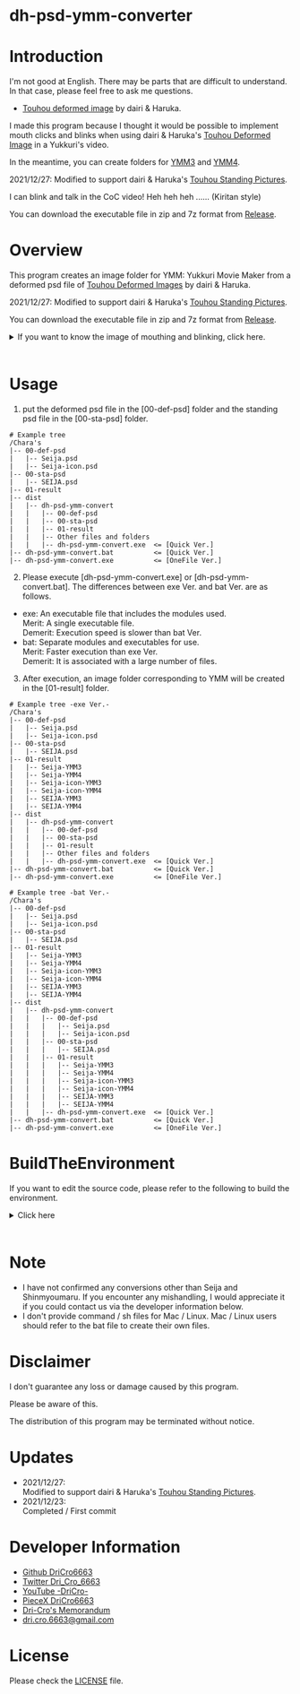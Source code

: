 dh-psd-ymm-converter
=====

# Introduction

I'm not good at English. There may be parts that are difficult to understand. In that case, please feel free to ask me questions.

* [Touhou deformed image](https://goo.gl/3G91VJ) by dairi & Haruka.

I made this program because I thought it would be possible to implement mouth clicks and blinks when using dairi & Haruka's [Touhou Deformed Image](https://goo.gl/3G91VJ) in a Yukkuri's video.

In the meantime, you can create folders for [YMM3](https://manjubox.net/ymm3/) and [YMM4](https://manjubox.net/ymm4/).

2021/12/27: Modified to support dairi & Haruka's [Touhou Standing Pictures](https://seiga.nicovideo.jp/seiga/im3189645).

I can blink and talk in the CoC video!
Heh heh heh ...... (Kiritan style)

You can download the executable file in zip and 7z format from [Release](https://github.com/DriCro6663/dh-psd-ymm-converter/releases).

# Overview
This program creates an image folder for YMM: Yukkuri Movie Maker from a deformed psd file of [Touhou Deformed Images](https://goo.gl/3G91VJ) by dairi & Haruka.

2021/12/27: Modified to support dairi & Haruka's [Touhou Standing Pictures](https://seiga.nicovideo.jp/seiga/im3189645).

You can download the executable file in zip and 7z format from [Release](https://github.com/DriCro6663/dh-psd-ymm-converter/releases).

<details>
    <summary>If you want to know the image of mouthing and blinking, click here.</summary>
    <div>　　

---

| Lip-sync 00 |  YMM3  |   YMM4   | State |
| :--- | :----: |  :----:  | :---- |
| 口閉じ: Mouth closed | 00b.png | 00.0.png | Mouth closed |
| 小口開け: Small mouth open | 00a.png | 00.1.png | Intermediate |
| 大口開け: Large mouth open | 00.png | 00.png | Mouth open |

---

| Lip-sync 01 |  YMM3  |   YMM4   | State |
| :--- | :----: |  :----:  | :---- |
| 口閉じ笑い: Closed-mouth laughter | 01b.png | 01.0.png | Mouth closed |
| 小口笑い: Small smile | 01a.png | 01.1.png | Intermediate |
| 大口笑い: Smile | 01.png | 01.png | Mouth open |

---

| Blink |  YMM3  |   YMM4   | State |
| :--- | :----: |  :----:  | :---- |
| 閉じ目(下): Closed eyes (bottom) | 00b.png | 00.0.png | Eyes closed |
| ジト目: disgusted eyes | 00a.png | 00.1.png | Intermediate |
| 普通目: Normal eyes | 00.png | 00.png | Eyes open |

---

</div></details>　　


# Usage

1. put the deformed psd file in the [00-def-psd] folder and the standing psd file in the [00-sta-psd] folder.

```
# Example tree
/Chara's
|-- 00-def-psd
|   |-- Seija.psd
|   |-- Seija-icon.psd
|-- 00-sta-psd
|   |-- SEIJA.psd
|-- 01-result
|-- dist
|   |-- dh-psd-ymm-convert
|   |   |-- 00-def-psd
|   |   |-- 00-sta-psd
|   |   |-- 01-result
|   |   |-- Other files and folders
|   |   |-- dh-psd-ymm-convert.exe  <= [Quick Ver.]
|-- dh-psd-ymm-convert.bat          <= [Quick Ver.]
|-- dh-psd-ymm-convert.exe          <= [OneFile Ver.]
```

2. Please execute [dh-psd-ymm-convert.exe] or [dh-psd-ymm-convert.bat]. The differences between exe Ver. and bat Ver. are as follows.

* exe: An executable file that includes the modules used. <br>
    Merit: A single executable file. <br>
    Demerit: Execution speed is slower than bat Ver.
* bat: Separate modules and executables for use. <br>
    Merit: Faster execution than exe Ver. <br>
    Demerit: It is associated with a large number of files.

3. After execution, an image folder corresponding to YMM will be created in the [01-result] folder.

```
# Example tree -exe Ver.-
/Chara's
|-- 00-def-psd
|   |-- Seija.psd
|   |-- Seija-icon.psd
|-- 00-sta-psd
|   |-- SEIJA.psd
|-- 01-result
|   |-- Seija-YMM3
|   |-- Seija-YMM4
|   |-- Seija-icon-YMM3
|   |-- Seija-icon-YMM4
|   |-- SEIJA-YMM3
|   |-- SEIJA-YMM4
|-- dist
|   |-- dh-psd-ymm-convert
|   |   |-- 00-def-psd
|   |   |-- 00-sta-psd
|   |   |-- 01-result
|   |   |-- Other files and folders
|   |   |-- dh-psd-ymm-convert.exe  <= [Quick Ver.]
|-- dh-psd-ymm-convert.bat          <= [Quick Ver.]
|-- dh-psd-ymm-convert.exe          <= [OneFile Ver.]

# Example tree -bat Ver.-
/Chara's
|-- 00-def-psd
|   |-- Seija.psd
|   |-- Seija-icon.psd
|-- 00-sta-psd
|   |-- SEIJA.psd
|-- 01-result
|   |-- Seija-YMM3
|   |-- Seija-YMM4
|   |-- Seija-icon-YMM3
|   |-- Seija-icon-YMM4
|   |-- SEIJA-YMM3
|   |-- SEIJA-YMM4
|-- dist
|   |-- dh-psd-ymm-convert
|   |   |-- 00-def-psd
|   |   |   |-- Seija.psd
|   |   |   |-- Seija-icon.psd
|   |   |-- 00-sta-psd
|   |   |   |-- SEIJA.psd
|   |   |-- 01-result
|   |   |   |-- Seija-YMM3
|   |   |   |-- Seija-YMM4
|   |   |   |-- Seija-icon-YMM3
|   |   |   |-- Seija-icon-YMM4
|   |   |   |-- SEIJA-YMM3
|   |   |   |-- SEIJA-YMM4
|   |   |-- dh-psd-ymm-convert.exe  <= [Quick Ver.]
|-- dh-psd-ymm-convert.bat          <= [Quick Ver.]
|-- dh-psd-ymm-convert.exe          <= [OneFile Ver.]
```

# BuildTheEnvironment
If you want to edit the source code, please refer to the following to build the environment.

<details>
    <summary>Click here</summary>
    <div>　　

## Virtual environment construction
Anaconda Ver.
```
# create virtual env: python ver. 3.8 or higher
conda create --name exepy python=3.8
    - or -
conda create -n pyins

# Active virtual env
conda activate [venv-name]
```

## Required modules

* os            : Standard library
* re            : Standard library
* shutil        : Standard library
* numpy         : Computational Extension Library
* Pillow        : Image Processing Library
* psd_tools     : Photoshop: psd file processing library
* pyinstaller   : py -> exe

```
conda install -y -c anaconda numpy pillow
conda install -y -c conda-forge pyinstaller
conda install -y -c auto psd-tools
    - or -
pip install numpy pyinstaller psd-tools Pillow
```

If you need to set up a proxy, please refer to the following.
```
# windows
# if you need to use proxy, please set proxy setting.
set HTTP_PROXY=http://<userid>:<password>@<server-address>:<port>
set HTTPS_PROXY=http://<userid>:<password>@<server-address>:<port>

# example
set HTTP_PROXY=http://proxy.example.com:8080
set HTTPS_PROXY=http://proxy.example.com:8080

# check proxy
echo %HTTP_PROXY%
echo %HTTPS_PROXY%
```

## py -> exe
```
# Example
pyinstaller main.py --onefile

"""
    --name          : Specify the name of the exe file
    --onefile       : Combine all exe files into one
    --noconsole     : Suppress console display when running exe
    --debug all     : Debug output
    --clean         : Delete the cache
    --icon          : Specify the path of the icon file

pyinstaller main.py --name [fileName] --onefile --icon [./img/icon.ico] --noconsole
"""
```

</div></details>　　

# Note

* I have not confirmed any conversions other than Seija and Shinmyoumaru. If you encounter any mishandling, I would appreciate it if you could contact us via the developer information below.
* I don't provide command / sh files for Mac / Linux. Mac / Linux users should refer to the bat file to create their own files.

# Disclaimer
I don't guarantee any loss or damage caused by this program.

Please be aware of this.

The distribution of this program may be terminated without notice.

# Updates

* 2021/12/27: <br>
Modified to support dairi & Haruka's [Touhou Standing Pictures](https://seiga.nicovideo.jp/seiga/im3189645).
* 2021/12/23: <br>
Completed / First commit

# Developer Information

* [Github DriCro6663](https://github.com/DriCro6663)
* [Twitter Dri_Cro_6663](https://twitter.com/Dri_Cro_6663)
* [YouTube -DriCro-](https://www.youtube.com/channel/UCyWgav9wdiPVjYphB7jrWCQ)
* [PieceX DriCro6663](https://www.piecex.com/users/profile/DriCro6663)
* [Dri-Cro's Memorandum](https://dri-cro-6663.jp/)
* dri.cro.6663@gmail.com

# License

Please check the [LICENSE](./LICENSE) file.